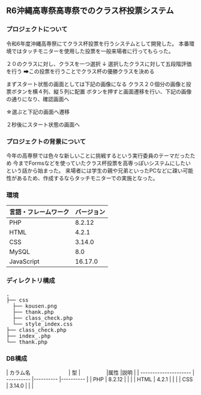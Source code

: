 
## R6沖縄高専祭高専祭でのクラス杯投票システム

### プロジェクトについて
令和6年度沖縄高専祭にてクラス杯投票を行うシステムとして開発した。
本番環境ではタッチモニターを使用した投票を一般来場者に行ってもらった。

２０のクラスに対し、クラスを一つ選択
↓
選択したクラスに対して五段階評価を行う
➡この投票を行うことでクラス杯の優勝クラスを決める

まずスタート状態の画面としては下記の画像になる
クラス２０個分の画像と投票ボタンを横４列、縦５列に配置
ボタンを押すと画面遷移を行い、下記の画像の通りになり、確認画面へ

☆選ぶと下記の画面へ遷移

２秒後にスタート状態の画面へ

### プロジェクトの背景について
今年の高専祭では色々な新しいことに挑戦するという実行委員のテーマだったため
今までFormsなどを使っていたクラス杯投票を高専っぽいシステムにしたいという話から始まった。
来場者には学生の親や兄弟といったPCなどに疎い可能性があるため、作成するならタッチモニターでの実施となった。

### 環境

<!-- 言語、フレームワーク、ミドルウェア、インフラの一覧とバージョンを記載 -->

| 言語・フレームワーク  | バージョン |
| --------------------- | ---------- |
| PHP                   | 8.2.12    |
| HTML                  | 4.2.1      |
| CSS                   | 3.14.0     |
| MySQL                 | 8.0        |
| JavaScript            | 16.17.0    |


### ディレクトリ構成
<pre>
.
├── css
  ├── kousen.png
  ├── thank.php
  ├── class_check.php
  └── style_index.css
├── class_check.php
├── index_.php
└── thank.php
</pre>

### DB構成
| カラム名 　　　　　　　| 型 |　　　　　|属性      |説明       |
| --------------------- | ---------- |---------- |---------- |
| PHP                   | 8.2.12    |             |          |
| HTML                  | 4.2.1      |            |          |
| CSS                   | 3.14.0     |            |          |
